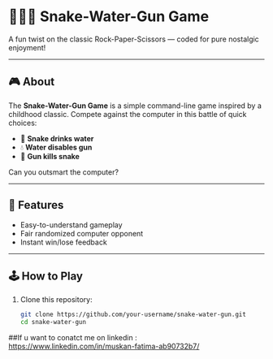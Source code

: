 # 🐍💧🔫 Snake-Water-Gun Game

A fun twist on the classic Rock-Paper-Scissors — coded for pure nostalgic enjoyment!

---

## 🎮 About

The **Snake-Water-Gun Game** is a simple command-line game inspired by a childhood classic. Compete against the computer in this battle of quick choices:

- 🐍 **Snake drinks water**
- 💧 **Water disables gun**
- 🔫 **Gun kills snake**

Can you outsmart the computer?

---

## 🚀 Features

- Easy-to-understand gameplay
- Fair randomized computer opponent
- Instant win/lose feedback

---

## 🕹️ How to Play

1. Clone this repository:
   ```bash
   git clone https://github.com/your-username/snake-water-gun.git
   cd snake-water-gun

##If u want to conatct me on  linkedin :
https://www.linkedin.com/in/muskan-fatima-ab90732b7/


